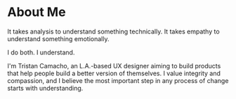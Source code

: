 # About Me

<!--
**thetanmancan/thetanmancan** is a ✨ _special_ ✨ repository because its `README.md` (this file) appears on your GitHub profile.
-->

It takes analysis to understand something technically.
It takes empathy to understand something emotionally.

I do both. I understand.

I'm Tristan Camacho, an L.A.-based UX designer aiming to build products that help people build a better version of themselves. I value integrity and compassion, and I believe the most important step in any process of change starts with understanding.
